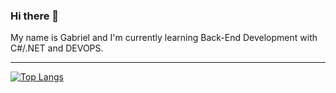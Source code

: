 ### Hi there 👋


My name is Gabriel and I'm currently learning Back-End Development with C#/.NET and DEVOPS.


---------------------------------------------------------------------
<!--
Here are some ideas to get you started:

- 🔭 I’m currently working on ...
- 🌱 I’m currently learning ...
- 👯 I’m looking to collaborate on ...
- 🤔 I’m looking for help with ...
- 💬 Ask me about ...
- 📫 How to reach me: ...
- 😄 Pronouns: ...
- ⚡ Fun fact: ...
-->


[![Top Langs](https://github-readme-stats.vercel.app/api/top-langs/?username=gabriellim4&layout=compact)](https://github.com/anuraghazra/github-readme-stats)
